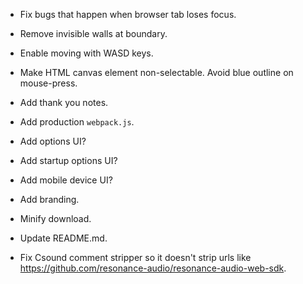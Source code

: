 
- Fix bugs that happen when browser tab loses focus.

- Remove invisible walls at boundary.

- Enable moving with WASD keys.

- Make HTML canvas element non-selectable. Avoid blue outline on mouse-press.

- Add thank you notes.

- Add production `webpack.js`.

- Add options UI?

- Add startup options UI?

- Add mobile device UI?

- Add branding.

- Minify download.

- Update README.md.

- Fix Csound comment stripper so it doesn't strip urls like https://github.com/resonance-audio/resonance-audio-web-sdk.
